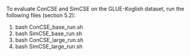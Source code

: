 To evaluate ConCSE and SimCSE on the GLUE-Koglish dataset, run the following files (section 5.2): 
1. bash ConCSE_base_run.sh
2. bash SimCSE_base_run.sh
3. bash ConCSE_large_run.sh
4. bash SimCSE_large_run.sh
